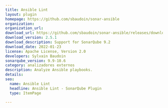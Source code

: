 ```yaml
---
title: Ansible Lint
layout: plugin
homepage: https://github.com/sbaudoin/sonar-ansible
organization: 
organization_url: 
download_url: https://github.com/sbaudoin/sonar-ansible/releases/download/v2.5.1/sonar-ansible-plugin-2.5.1.jar
download_version: 2.5.1
download_description: Support for SonarQube 9.2
download_date: 2022-01-23
license: Apache License, Version 2.0
developers: Sylvain Baudoin
sonarqube_version: 9.9-10.6
category: analizadores externos
description: Analyze Ansible playbooks.
details: 
seo:
  name: Ansible Lint
  headline: Ansible Lint - SonarQube Plugin
  type: ItemPage

---
```

